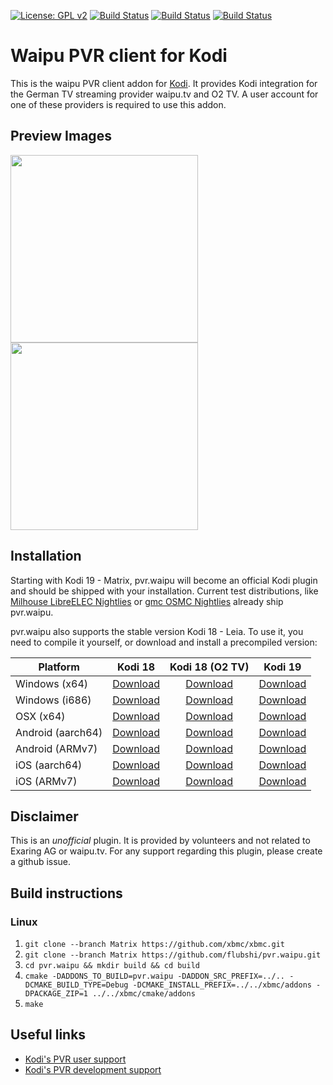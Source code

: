 [![License: GPL v2](https://img.shields.io/badge/License-GPL%20v2-blue.svg)](pvr.waipu/LICENSE.txt)
[![Build Status](https://travis-ci.org/flubshi/pvr.waipu.svg?branch=Matrix)](https://travis-ci.org/flubshi/pvr.waipu)
[![Build Status](https://dev.azure.com/flubshi/pvr.waipu/_apis/build/status/flubshi.pvr.waipu?branchName=Matrix)](https://dev.azure.com/flubshi/pvr.waipu/_build/latest?definitionId=1&branchName=Matrix)
[![Build Status](https://jenkins.kodi.tv/buildStatus/icon?job=flubshi%2Fpvr.waipu%2FMatrix)](https://jenkins.kodi.tv/job/flubshi/job/pvr.waipu/job/Matrix/)

# Waipu PVR client for Kodi
This is the waipu PVR client addon for [Kodi](https://kodi.tv). It provides Kodi integration for the German TV streaming provider waipu.tv and O2 TV. A user account for one of these providers is required to use this addon.

## Preview Images

<img src="pvr.waipu/resources/screenshots/screenshot-01.jpg" width="300" /> <img src="pvr.waipu/resources/screenshots/screenshot-02.jpg" width="300" />

## Installation

Starting with Kodi 19 - Matrix, pvr.waipu will become an official Kodi plugin and should be shipped with your installation. Current test distributions, like [Milhouse LibreELEC Nightlies](https://forum.kodi.tv/showthread.php?tid=343068) or [gmc OSMC Nightlies](https://discourse.osmc.tv/t/kodi-19-matrix-nightly-builds-for-raspberry-pi/79407) already ship pvr.waipu.

pvr.waipu also supports the stable version Kodi 18 - Leia. To use it, you need to compile it yourself, or download and install a precompiled version:

|Platform|Kodi 18|Kodi 18 (O2 TV)|Kodi 19|
|---|:---:|:---:|:---:|
|Windows (x64)|[Download](https://jenkins.kodi.tv/job/flubshi/job/pvr.waipu/job/Leia/lastSuccessfulBuild/artifact/cmake/addons/build/zips/pvr.waipu+windows-x86_64/)|[Download](https://jenkins.kodi.tv/job/flubshi/job/pvr.waipu/job/Leia-Backported/lastSuccessfulBuild/artifact/cmake/addons/build/zips/pvr.waipu+windows-x86_64/)|[Download](https://jenkins.kodi.tv/job/flubshi/job/pvr.waipu/job/Matrix/lastSuccessfulBuild/artifact/cmake/addons/build/zips/pvr.waipu+windows-x86_64/)|
|Windows (i686)|[Download](https://jenkins.kodi.tv/job/flubshi/job/pvr.waipu/job/Leia/lastSuccessfulBuild/artifact/cmake/addons/build/zips/pvr.waipu+windows-i686)|[Download](https://jenkins.kodi.tv/job/flubshi/job/pvr.waipu/job/Leia-Backported/lastSuccessfulBuild/artifact/cmake/addons/build/zips/pvr.waipu+windows-i686)|[Download](https://jenkins.kodi.tv/job/flubshi/job/pvr.waipu/job/Matrix/lastSuccessfulBuild/artifact/cmake/addons/build/zips/pvr.waipu+windows-i686)|
|OSX (x64)|[Download](https://jenkins.kodi.tv/job/flubshi/job/pvr.waipu/job/Leia/lastSuccessfulBuild/artifact/cmake/addons/build/zips/pvr.waipu+osx-x86_64)|[Download](https://jenkins.kodi.tv/job/flubshi/job/pvr.waipu/job/Leia-Backported/lastSuccessfulBuild/artifact/cmake/addons/build/zips/pvr.waipu+osx-x86_64)|[Download](https://jenkins.kodi.tv/job/flubshi/job/pvr.waipu/job/Matrix/lastSuccessfulBuild/artifact/cmake/addons/build/zips/pvr.waipu+osx-x86_64)|
|Android (aarch64)|[Download](https://jenkins.kodi.tv/job/flubshi/job/pvr.waipu/job/Leia/lastSuccessfulBuild/artifact/cmake/addons/build/zips/pvr.waipu+android-aarch64)|[Download](https://jenkins.kodi.tv/job/flubshi/job/pvr.waipu/job/Leia-Backported/lastSuccessfulBuild/artifact/cmake/addons/build/zips/pvr.waipu+android-aarch64)|[Download](https://jenkins.kodi.tv/job/flubshi/job/pvr.waipu/job/Matrix/lastSuccessfulBuild/artifact/cmake/addons/build/zips/pvr.waipu+android-aarch64)|
|Android (ARMv7)|[Download](https://jenkins.kodi.tv/job/flubshi/job/pvr.waipu/job/Leia/lastSuccessfulBuild/artifact/cmake/addons/build/zips/pvr.waipu+android-armv7)|[Download](https://jenkins.kodi.tv/job/flubshi/job/pvr.waipu/job/Leia-Backported/lastSuccessfulBuild/artifact/cmake/addons/build/zips/pvr.waipu+android-armv7)|[Download](https://jenkins.kodi.tv/job/flubshi/job/pvr.waipu/job/Matrix/lastSuccessfulBuild/artifact/cmake/addons/build/zips/pvr.waipu+android-armv7)|
|iOS (aarch64)|[Download](https://jenkins.kodi.tv/job/flubshi/job/pvr.waipu/job/Leia/lastSuccessfulBuild/artifact/cmake/addons/build/zips/pvr.waipu+ios-aarch64)|[Download](https://jenkins.kodi.tv/job/flubshi/job/pvr.waipu/job/Leia-Backported/lastSuccessfulBuild/artifact/cmake/addons/build/zips/pvr.waipu+ios-aarch64)|[Download](https://jenkins.kodi.tv/job/flubshi/job/pvr.waipu/job/Matrix/lastSuccessfulBuild/artifact/cmake/addons/build/zips/pvr.waipu+ios-aarch64)|
|iOS (ARMv7)|[Download](https://jenkins.kodi.tv/job/flubshi/job/pvr.waipu/job/Leia/lastSuccessfulBuild/artifact/cmake/addons/build/zips/pvr.waipu+ios-armv7)|[Download](https://jenkins.kodi.tv/job/flubshi/job/pvr.waipu/job/Leia-Backported/lastSuccessfulBuild/artifact/cmake/addons/build/zips/pvr.waipu+ios-armv7)|[Download](https://jenkins.kodi.tv/job/flubshi/job/pvr.waipu/job/Matrix/lastSuccessfulBuild/artifact/cmake/addons/build/zips/pvr.waipu+ios-armv7)|

## Disclaimer

This is an *unofficial* plugin. It is provided by volunteers and not related to Exaring AG or waipu.tv.
For any support regarding this plugin, please create a github issue.


## Build instructions

### Linux

1. `git clone --branch Matrix https://github.com/xbmc/xbmc.git`
2. `git clone --branch Matrix https://github.com/flubshi/pvr.waipu.git`
3. `cd pvr.waipu && mkdir build && cd build`
4. `cmake -DADDONS_TO_BUILD=pvr.waipu -DADDON_SRC_PREFIX=../.. -DCMAKE_BUILD_TYPE=Debug -DCMAKE_INSTALL_PREFIX=../../xbmc/addons -DPACKAGE_ZIP=1 ../../xbmc/cmake/addons`
5. `make`


## Useful links

* [Kodi's PVR user support](https://forum.kodi.tv/forumdisplay.php?fid=167)
* [Kodi's PVR development support](https://forum.kodi.tv/forumdisplay.php?fid=136)
